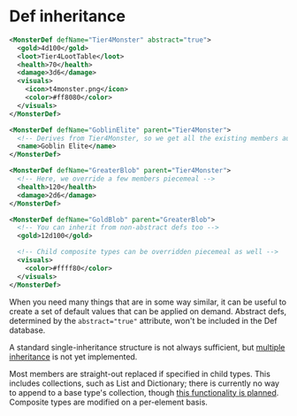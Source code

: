 # Def inheritance

```xml
<MonsterDef defName="Tier4Monster" abstract="true">
  <gold>4d100</gold>
  <loot>Tier4LootTable</loot>
  <health>70</health>
  <damage>3d6</damage>
  <visuals>
    <icon>t4monster.png</icon>
    <color>#ff8080</color>
  </visuals>
</MonsterDef>

<MonsterDef defName="GoblinElite" parent="Tier4Monster">
  <!-- Derives from Tier4Monster, so we get all the existing members automatically -->
  <name>Goblin Elite</name>
</MonsterDef>

<MonsterDef defName="GreaterBlob" parent="Tier4Monster">
  <!-- Here, we override a few members piecemeal -->
  <health>120</health>
  <damage>2d6</damage>
</MonsterDef>

<MonsterDef defName="GoldBlob" parent="GreaterBlob">
  <!-- You can inherit from non-abstract defs too -->
  <gold>12d100</gold>

  <!-- Child composite types can be overridden piecemeal as well -->
  <visuals>
    <color>#ffff80</color>
  </visuals>
</MonsterDef>
```

When you need many things that are in some way similar, it can be useful to create a set of default values that can be applied on demand. Abstract defs, determined by the `abstract="true"` attribute, won't be included in the Def database.

A standard single-inheritance structure is not always sufficient, but [multiple inheritance](fp_multipleinheritance.md) is not yet implemented.

Most members are straight-out replaced if specified in child types. This includes collections, such as List and Dictionary; there is currently no way to append to a base type's collection, though [this functionality is planned](fp_mods.md). Composite types are modified on a per-element basis.